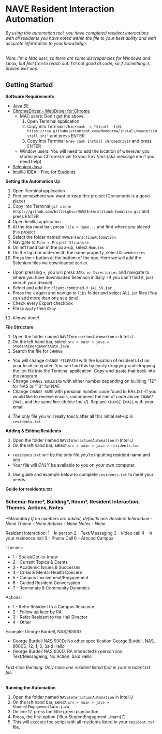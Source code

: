 # NAVE Resident Interaction Automation 
###### By using this automation tool, you have completed resident interactions with all residents you have noted within the file to your best ability and with accurate information to your knowledge. 

###### *Note*: I'm a Mac user, so there are some discrepancies for Windows and Linux, but feel free to reach out. I'm not good at code, so if something is broken well oop. 
## Getting Started 
**Software Requirements**
- [Java SE](https://www.oracle.com/java/technologies/javase/jdk14-archive-downloads.html)
- [ChromeDriver - WebDriver for Chrome](https://chromedriver.chromium.org/)
  - MAC users: Don't get the above. 
    1. Open Terminal application
    2. Copy into Terminal `/bin/bash -c "$(curl -fsSL https://raw.githubusercontent.com/Homebrew/install/master/install.sh)"` and press ENTER
    3. Copy into Terminal `brew cask install chromedriver` and press ENTER
  - Window users: You will need to add the location of wherever you stored your ChromeDriver to your Env Vars (aka message me if you need help)
- [Selenium Java](https://www.selenium.dev/downloads/)
- [IntelliJ IDEA - Free for Students ](https://www.jetbrains.com/idea/download/#section=mac)

**Setting the Automation Up**
1. Open Terminal application
2. Find somewhere you want to keep this project (Documents is a good place)
3. Copy into Terminal `git clone https://github.com/bitleighvu/NAVEInteractionAutomation.git` and press ENTER 
4. Open IntelliJ application
5. At the top most bar, press `File > Open...` and find where you placed this project
6. Select the folder named `NAVEInteractionAutomation`
7. Navigate to `File > Project Structure`
8. On left hand bar in the pop-up, select `Modules`
9. On the top bar underneath the name property, select `Dependencies`
10. Press the `+` button at the bottom of the box. Here we will add the Selenium files we downloaded earlier. 
  - Upon pressing `+`, you will press `JARs or Directories` and navigate to where you have downloaded Selenium initially. (If you can't find it, just search your device)
  - Select and add the `client-combined-3.141.59.jar`
  - Press the `x` again and now go to `libs` folder and select ALL .jar files (You can add more than one at a time)
  - Check every Export checkbox
  - Press `Apply` then `Okay`
11. Almost done! 

**File Structure**
1. Open the folder named `NAVEInteractionAutomation` in IntelliJ
2. On the left hand bar, select `src > main > java > StudentEngagementAuto.java`
3. Search the file for `CHANGE`
  - You will change `CHANGE FILEPATH` with the location of residents.txt on your local computer. You can find this by easily dragging-and-dropping the .txt file into the Terminal application. Copy-and-paste that back into the program.
  - Change `CHANGE BUILDING` with either number depending on building "12" for NAS or "13" for NAE
  - Change `CHANGE NAME` with personal number code found in RAs.txt
  -If you would like to receive emails, uncomment the line of code above `CHANGE EMAIL` and the same line (delete the //). Replace `CHANGE EMAIL` with your email.
4. The only file you will really touch after all this initial set-up is `residents.txt`

**Adding & Editing Residents**
1. Open the folder named `NAVEInteractionAutomation` in IntelliJ
2. On the left hand bar, select `src > main > java > residents.txt`
  - `residents.txt` will be the only file you're inputting resident name and info
  - Your file will *ONLY* be avaliable to you on your own computer. 
3. Use guide and example below to complete `residents.txt` to meet your needs

**Guide for residents.txt**
### Schema: Name*, Building*, Room*, Resident Interaction, Themes, Actions, Notes
*Mandatory
*If no numbers are added, defaults are:
Resident Interaction - None
Theme - None
Actions - None
Notes - None*

Resident Interaction:
1 - In person
2 - Text/Messaging
3 - Video call
4 - In your residence hall
5 - Phone Call
6 - Around Campus

Themes:
- 1 - Social/Get-to-know
- 2 - Current Topics & Events
- 3 - Academic Issues & Successes
- 4 - Crisis & Mental Health Concern
- 5 - Campus Involvement/Engagement
- 6 - Guided Resident Conversation
- 7 - Roommate & Community Dynamics

Actions:
- 1 - Refer Resident to a Campus Resource
- 2 - Follow up later by RA
- 3 - Refer Resident to the Hall Director
- 4 - Other

Example:
George Burdell, NAS,9000D
 - George Burdell NAS 900D; No other specification
George Burdell, NAS, 9000D, 12, 1, 0, Said Hello
  - George Burdell NAS 900D, RA interacted In person and Text/Messageing, No Action, Said Hello

###### First-time Running: Only have one resident listed first in your resident.txt file.
**Running the Automation**
1. Open the folder named `NAVEInteractionAutomation` in IntelliJ
2. On the left hand bar, select `src > main > java > StudentEngagementAuto.java`
3. On line 17, press the little green play button 
4. Press, the first option ('Run StudentEngagment...main()')
5. This will execute the script with all residents listed in your `resident.txt` file.
